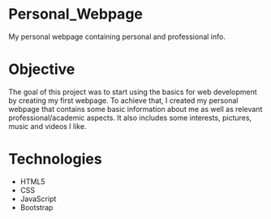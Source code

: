 # Personal_Webpage

My personal webpage containing personal and professional info.

# Objective

The goal of this project was to start using the basics for web development by creating my first webpage. To achieve that, I created my personal webpage that contains some basic information about me as well as relevant professional/academic aspects. It also includes some interests, pictures, music and videos I like.

# Technologies

- HTML5
- CSS
- JavaScript
- Bootstrap
